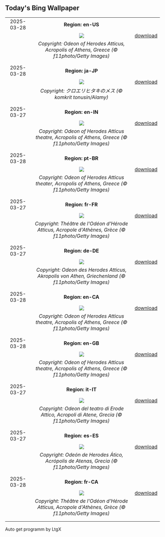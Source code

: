 ## Today's Bing Wallpaper
|      |      |      |
| :----: | :----: | :----: |
|2025-03-28|**Region: en-US**||
||![](https://www.bing.com/th?id=OHR.OdeonAthens_EN-US2159327450_UHD.jpg&pid=hp&w=1152&h=648&rs=1&c=4)| [download](https://www.bing.com/th?id=OHR.OdeonAthens_EN-US2159327450_UHD.jpg)|
||*Copyright: Odeon of Herodes Atticus, Acropolis of Athens, Greece (© f11photo/Getty Images)*
||
|||
|2025-03-28|**Region: ja-JP**||
||![](https://www.bing.com/th?id=OHR.NestingMonarch_JA-JP0784290288_UHD.jpg&pid=hp&w=1152&h=648&rs=1&c=4)| [download](https://www.bing.com/th?id=OHR.NestingMonarch_JA-JP0784290288_UHD.jpg)|
||*Copyright: クロエリヒタキのメス (© komkrit tonusin/Alamy)*
||
|||
|2025-03-27|**Region: en-IN**||
||![](https://www.bing.com/th?id=OHR.OdeonAthens_EN-IN9699251221_UHD.jpg&pid=hp&w=1152&h=648&rs=1&c=4)| [download](https://www.bing.com/th?id=OHR.OdeonAthens_EN-IN9699251221_UHD.jpg)|
||*Copyright: Odeon of Herodes Atticus theatre, Acropolis of Athens, Greece (© f11photo/Getty Images)*
||
|||
|2025-03-28|**Region: pt-BR**||
||![](https://www.bing.com/th?id=OHR.OdeonAthens_PT-BR7363037534_UHD.jpg&pid=hp&w=1152&h=648&rs=1&c=4)| [download](https://www.bing.com/th?id=OHR.OdeonAthens_PT-BR7363037534_UHD.jpg)|
||*Copyright: Odeon of Herodes Atticus theater, Acropolis of Athens, Greece (© f11photo/Getty Images)*
||
|||
|2025-03-27|**Region: fr-FR**||
||![](https://www.bing.com/th?id=OHR.OdeonAthens_FR-FR0023742153_UHD.jpg&pid=hp&w=1152&h=648&rs=1&c=4)| [download](https://www.bing.com/th?id=OHR.OdeonAthens_FR-FR0023742153_UHD.jpg)|
||*Copyright: Théâtre de l'Odéon d'Hérode Atticus, Acropole d'Athènes, Grèce (© f11photo/Getty Images)*
||
|||
|2025-03-27|**Region: de-DE**||
||![](https://www.bing.com/th?id=OHR.OdeonAthens_DE-DE3749163988_UHD.jpg&pid=hp&w=1152&h=648&rs=1&c=4)| [download](https://www.bing.com/th?id=OHR.OdeonAthens_DE-DE3749163988_UHD.jpg)|
||*Copyright: Odeon des Herodes Atticus, Akropolis von Athen, Griechenland (© f11photo/Getty Images)*
||
|||
|2025-03-28|**Region: en-CA**||
||![](https://www.bing.com/th?id=OHR.OdeonAthens_EN-CA9280527970_UHD.jpg&pid=hp&w=1152&h=648&rs=1&c=4)| [download](https://www.bing.com/th?id=OHR.OdeonAthens_EN-CA9280527970_UHD.jpg)|
||*Copyright: Odeon of Herodes Atticus theatre, Acropolis of Athens, Greece (© f11photo/Getty Images)*
||
|||
|2025-03-28|**Region: en-GB**||
||![](https://www.bing.com/th?id=OHR.OdeonAthens_EN-GB5028449189_UHD.jpg&pid=hp&w=1152&h=648&rs=1&c=4)| [download](https://www.bing.com/th?id=OHR.OdeonAthens_EN-GB5028449189_UHD.jpg)|
||*Copyright: Odeon of Herodes Atticus theatre, Acropolis of Athens, Greece (© f11photo/Getty Images)*
||
|||
|2025-03-27|**Region: it-IT**||
||![](https://www.bing.com/th?id=OHR.OdeonAthens_IT-IT6024741417_UHD.jpg&pid=hp&w=1152&h=648&rs=1&c=4)| [download](https://www.bing.com/th?id=OHR.OdeonAthens_IT-IT6024741417_UHD.jpg)|
||*Copyright: Odeon del teatro di Erode Attico, Acropoli di Atene, Grecia (© f11photo/Getty Images)*
||
|||
|2025-03-27|**Region: es-ES**||
||![](https://www.bing.com/th?id=OHR.OdeonAthens_ES-ES0187817711_UHD.jpg&pid=hp&w=1152&h=648&rs=1&c=4)| [download](https://www.bing.com/th?id=OHR.OdeonAthens_ES-ES0187817711_UHD.jpg)|
||*Copyright: Odeón de Herodes Ático, Acrópolis de Atenas, Grecia (© f11photo/Getty Images)*
||
|||
|2025-03-28|**Region: fr-CA**||
||![](https://www.bing.com/th?id=OHR.OdeonAthens_FR-CA8874855369_UHD.jpg&pid=hp&w=1152&h=648&rs=1&c=4)| [download](https://www.bing.com/th?id=OHR.OdeonAthens_FR-CA8874855369_UHD.jpg)|
||*Copyright: Théâtre de l'Odéon d'Hérode Atticus, Acropole d'Athènes, Grèce (© f11photo/Getty Images)*
||
|||

Auto get programm by LtgX
